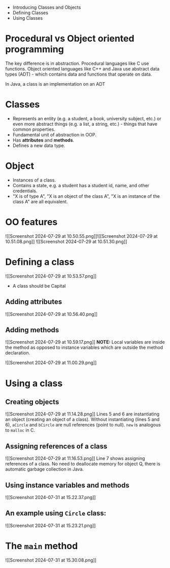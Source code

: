 - Introducing Classes and Objects
- Defining Classes
- Using Classes

# Procedural vs Object oriented programming

The key difference is in abstraction. Procedural languages like C use functions. Object oriented languages like C++ and Java use abstract data types (ADT) - which contains data and functions that operate on data.

In Java, a class is an implementation on an ADT
# Classes
- Represents an entity (e.g. a student, a book, university subject, etc.) or even more abstract things (e.g. a list, a string, etc.) - things that have common properties.
- Fundamental unit of abstraction in OOP.
- Has **attributes** and **methods**.
- Defines a new data type.
# Object
- Instances of a class.
- Contains a state, e.g. a student has a student id, name, and other credentials.
- "X is of type A", "X is an object of the class A", "X is an instance of the class A" are all equivalent.  
# OO features
![[Screenshot 2024-07-29 at 10.50.55.png]]![[Screenshot 2024-07-29 at 10.51.08.png]]
![[Screenshot 2024-07-29 at 10.51.30.png]]
# Defining a class
![[Screenshot 2024-07-29 at 10.53.57.png]]
- A class should be Capital
## Adding attributes
![[Screenshot 2024-07-29 at 10.56.40.png]]
## Adding methods
![[Screenshot 2024-07-29 at 10.59.17.png]]
**NOTE:** Local variables are inside the method as opposed to instance variables which are outside the method declaration.

![[Screenshot 2024-07-29 at 11.00.29.png]]
# Using a class
## Creating objects
![[Screenshot 2024-07-29 at 11.14.28.png]]
Lines 5 and 6 are instantiating an object (creating an object of a class). Without instantiating (lines 5 and 6), `aCircle` and `bCircle` are null references (point to null). `new` is analogous to `malloc` in C.

## Assigning references of a class
![[Screenshot 2024-07-29 at 11.16.53.png]]
Line 7 shows assigning references of a class. No need to deallocate memory for object Q, there is automatic garbage collection in Java. 
## Using instance variables and methods
![[Screenshot 2024-07-31 at 15.22.37.png]]

## An example using `Circle` class:
![[Screenshot 2024-07-31 at 15.23.21.png]]

# The `main` method
![[Screenshot 2024-07-31 at 15.30.08.png]]



